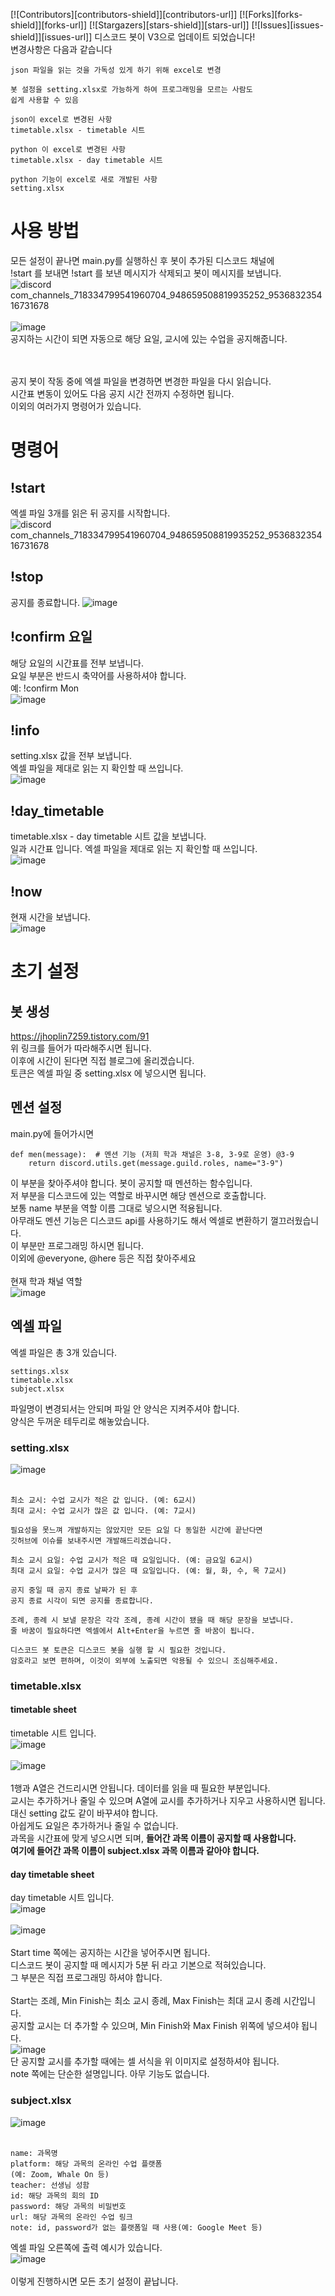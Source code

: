 [![Contributors][contributors-shield]][contributors-url]]
[![Forks][forks-shield]][forks-url]]
[![Stargazers][stars-shield]][stars-url]]
[![Issues][issues-shield]][issues-url]]
디스코드 봇이 V3으로 업데이트 되었습니다!<br>
변경사항은 다음과 같습니다<br>

```
json 파일을 읽는 것을 가독성 있게 하기 위해 excel로 변경

봇 설정을 setting.xlsx로 가능하게 하여 프로그래밍을 모르는 사람도
쉽게 사용할 수 있음
```

```
json이 excel로 변경된 사항
timetable.xlsx - timetable 시트

python 이 excel로 변경된 사항
timetable.xlsx - day timetable 시트

python 기능이 excel로 새로 개발된 사항
setting.xlsx
```
# 사용 방법
모든 설정이 끝나면 main.py를 실행하신 후 봇이 추가된 디스코드 채널에<br>
!start 를 보내면 !start 를 보낸 메시지가 삭제되고 봇이 메시지를 보냅니다.<br>
![discord com_channels_718334799541960704_948659508819935252_953683235416731678](https://user-images.githubusercontent.com/61561973/158633511-324be13d-b327-439e-8a45-336af83e273c.png)
<br><br>
![image](https://user-images.githubusercontent.com/61561973/158635269-a6a7e582-6bec-46c0-8efc-a715df1cf8c3.png)<br>
공지하는 시간이 되면 자동으로 해당 요일, 교시에 있는 수업을 공지해줍니다.<br>

<br><br>
공지 봇이 작동 중에 엑셀 파일을 변경하면 변경한 파일을 다시 읽습니다.<br>
시간표 변동이 있어도 다음 공지 시간 전까지 수정하면 됩니다.<br>
이외의 여러가지 명령어가 있습니다.<br>

# 명령어

## !start
엑셀 파일 3개를 읽은 뒤 공지를 시작합니다.<br>
![discord com_channels_718334799541960704_948659508819935252_953683235416731678](https://user-images.githubusercontent.com/61561973/158633511-324be13d-b327-439e-8a45-336af83e273c.png)

## !stop
공지를 종료합니다.
![image](https://user-images.githubusercontent.com/61561973/158637615-4f690ea9-42e4-4050-97b7-bd2ef5d4a764.png)

## !confirm 요일
해당 요일의 시간표를 전부 보냅니다.<br>
요일 부분은 반드시 축약어를 사용하셔야 합니다.<br>
예: !confirm Mon<br>
![image](https://user-images.githubusercontent.com/61561973/158638432-5c07b433-a693-42f8-8b22-ec79bc906c5d.png)

## !info
setting.xlsx 값을 전부 보냅니다.<br>
엑셀 파일을 제대로 읽는 지 확인할 때 쓰입니다.<br>
![image](https://user-images.githubusercontent.com/61561973/158638770-eb258a16-f46f-4300-8ee5-647f04406062.png)

## !day_timetable
timetable.xlsx - day timetable 시트 값을 보냅니다.<br>
일과 시간표 입니다. 엑셀 파일을 제대로 읽는 지 확인할 때 쓰입니다.<br>
![image](https://user-images.githubusercontent.com/61561973/158639060-74961702-e9b7-4b3b-817f-c4b9a3180e13.png)
## !now
현재 시간을 보냅니다.<br>
![image](https://user-images.githubusercontent.com/61561973/158639239-2a5ed0e3-6cf6-4d77-a5be-3a1586234902.png)

# 초기 설정
## 봇 생성
https://jhoplin7259.tistory.com/91<br>
위 링크를 들어가 따라해주시면 됩니다.<br>
이후에 시간이 된다면 직접 블로그에 올리겠습니다.<br>
토큰은 엑셀 파일 중 setting.xlsx 에 넣으시면 됩니다.

## 멘션 설정

main.py에 들어가시면<br>
```
def men(message):  # 멘션 기능 (저희 학과 채널은 3-8, 3-9로 운영) @3-9
    return discord.utils.get(message.guild.roles, name="3-9")
```

이 부분을 찾아주셔야 합니다. 봇이 공지할 때 멘션하는 함수입니다.<br>
저 부분을 디스코드에 있는 역할로 바꾸시면 해당 멘션으로 호출합니다.<br>
보통 name 부분을 역할 이름 그대로 넣으시면 적용됩니다.<br>
아무래도 멘션 기능은 디스코드 api를 사용하기도 해서 엑셀로 변환하기 껄끄러웠습니다.<br>
이 부분만 프로그래밍 하시면 됩니다.<br>
이외에 @everyone, @here 등은 직접 찾아주세요
<br><br>
현재 학과 채널 역할<br>
![image](https://user-images.githubusercontent.com/61561973/158617760-9ecfddf4-482d-422c-9729-19cd3ccdea2e.png)

## 엑셀 파일
엑셀 파일은 총 3개 있습니다.
```
settings.xlsx
timetable.xlsx
subject.xlsx
```
파일명이 변경되서는 안되며 파일 안 양식은 지켜주셔야 합니다.<br>
양식은 두꺼운 테두리로 해놓았습니다.

### setting.xlsx
![image](https://user-images.githubusercontent.com/61561973/158622978-5f1ae047-1f92-4ecb-ade0-324b57ed4797.png)
<br><br>
```
최소 교시: 수업 교시가 적은 값 입니다. (예: 6교시)
최대 교시: 수업 교시가 많은 값 입니다. (예: 7교시)

필요성을 못느껴 개발하지는 않았지만 모든 요일 다 동일한 시간에 끝난다면
깃허브에 이슈를 보내주시면 개발해드리겠습니다.
```
```
최소 교시 요일: 수업 교시가 적은 때 요일입니다. (예: 금요일 6교시)
최대 교시 요일: 수업 교시가 많은 때 요일입니다. (예: 월, 화, 수, 목 7교시)
```
```
공지 중일 때 공지 종료 날짜가 된 후
공지 종료 시각이 되면 공지를 종료합니다.
```
```
조례, 종례 시 보낼 문장은 각각 조례, 종례 시간이 됐을 때 해당 문장을 보냅니다.
줄 바꿈이 필요하다면 엑셀에서 Alt+Enter을 누르면 줄 바꿈이 됩니다.
```
```
디스코드 봇 토큰은 디스코드 봇을 실행 할 시 필요한 것입니다.
암호라고 보면 편하며, 이것이 외부에 노출되면 악용될 수 있으니 조심해주세요.
```
### timetable.xlsx

#### timetable sheet
timetable 시트 입니다.<br>
![image](https://user-images.githubusercontent.com/61561973/158626837-3f44cca5-25c8-4f1b-9f8e-9e8ac2441014.png)
<br><br>
![image](https://user-images.githubusercontent.com/61561973/158627036-96ba56f8-176d-46a5-b062-e624dae0f080.png)
<br><br>
1행과 A열은 건드리시면 안됩니다. 데이터를 읽을 때 필요한 부분입니다.<br>
교시는 추가하거나 줄일 수 있으며 A열에 교시를 추가하거나 지우고 사용하시면 됩니다.<br>
대신 setting 값도 같이 바꾸셔야 합니다.<br>
아쉽게도 요일은 추가하거나 줄일 수 없습니다.<br>
과목을 시간표에 맞게 넣으시면 되며, **들어간 과목 이름이 공지할 때 사용합니다.**<br>
**여기에 들어간 과목 이름이 subject.xlsx 과목 이름과 같아야 합니다.**

#### day timetable sheet
day timetable 시트 입니다.<br>
![image](https://user-images.githubusercontent.com/61561973/158628306-9c9df17b-a10e-49d7-8115-bd6334d43a3e.png)
<br><br>
![image](https://user-images.githubusercontent.com/61561973/158628473-951f0966-57c3-41f8-8a3e-ed11d961cc1f.png)
<br><br>
Start time 쪽에는 공지하는 시간을 넣어주시면 됩니다.<br>
디스코드 봇이 공지할 때 메시지가 5분 뒤 라고 기본으로 적혀있습니다.<br>
그 부분은 직접 프로그래밍 하셔야 합니다.<br><br>
Start는 조례, Min Finish는 최소 교시 종례, Max Finish는 최대 교시 종례 시간입니다.<br>
공지할 교시는 더 추가할 수 있으며, Min Finish와 Max Finish 위쪽에 넣으셔야 됩니다.<br>
![image](https://user-images.githubusercontent.com/61561973/158630298-55202834-44dd-4199-a44f-c4992ff9cffe.png)<br>
단 공지할 교시를 추가할 때에는 셀 서식을 위 이미지로 설정하셔야 됩니다.<br>
note 쪽에는 단순한 설명입니다. 아무 기능도 없습니다.<br>

### subject.xlsx
![image](https://user-images.githubusercontent.com/61561973/158630571-6a2760b6-0891-48d1-9972-c1f529ea79c4.png)
<br><br>
```
name: 과목명
platform: 해당 과목의 온라인 수업 플랫폼
(예: Zoom, Whale On 등)
teacher: 선생님 성함
id: 해당 과목의 회의 ID
password: 해당 과목의 비밀번호
url: 해당 과목의 온라인 수업 링크
note: id, password가 없는 플랫폼일 때 사용(예: Google Meet 등)
```
엑셀 파일 오른쪽에 출력 예시가 있습니다.<br>
![image](https://user-images.githubusercontent.com/61561973/158632001-a5e78496-d640-48d6-a2d1-9ad22fd4f5bd.png)
<br><br>
이렇게 진행하시면 모든 초기 설정이 끝납니다.

